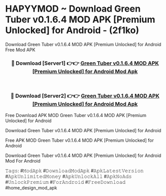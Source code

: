 # HAPYYMOD ~ Download Green Tuber v0.1.6.4 MOD APK [Premium Unlocked] for Android - (2f1ko)
Download Green Tuber v0.1.6.4 MOD APK [Premium Unlocked] for Android Free Mod APK

<div align="center">
<h3>🔴 Download [Server1] 👉👉 <a href="https://apk-comot.site?title=Green_Tuber_v0.1.6.4_MOD_APK_[Premium_Unlocked]_for_Android">Green Tuber v0.1.6.4 MOD APK [Premium Unlocked] for Android Mod Apk</a></h3><br>

<h3>🔴 Download [Server2] 👉👉 <a href="https://apk-comot.site?title=Green_Tuber_v0.1.6.4_MOD_APK_[Premium_Unlocked]_for_Android">Green Tuber v0.1.6.4 MOD APK [Premium Unlocked] for Android Mod Apk</a></h3>
</div>


Free Download APK MOD Green Tuber v0.1.6.4 MOD APK [Premium Unlocked] for Android

Download Green Tuber v0.1.6.4 MOD APK [Premium Unlocked] for Android 

Free APK MOD Green Tuber v0.1.6.4 MOD APK [Premium Unlocked] for Android 

Download Green Tuber v0.1.6.4 MOD APK [Premium Unlocked] for Android Mod For Android

𝚃𝚊𝚐𝚜: #𝙼𝚘𝚍𝙰𝚙𝚔 #𝙳𝚘𝚠𝚗𝚕𝚘𝚊𝚍𝙼𝚘𝚍𝙰𝚙𝚔 #𝙰𝚙𝚔𝙻𝚊𝚝𝚎𝚜𝚝𝚅𝚎𝚛𝚜𝚒𝚘𝚗 #𝙰𝚙𝚔𝚄𝚗𝚕𝚒𝚖𝚒𝚝𝚎𝚍𝙼𝚘𝚗𝚎𝚢 #𝙰𝚙𝚔𝚄𝚗𝚕𝚘𝚌𝚔𝙰𝚕𝚕 #𝙰𝚙𝚔𝙽𝚘𝙰𝚍𝚜 #𝚄𝚗𝚕𝚘𝚌𝚔𝙿𝚛𝚎𝚖𝚒𝚞𝚖 #𝙵𝚘𝚛𝙰𝚗𝚍𝚛𝚘𝚒𝚍 #𝙵𝚛𝚎𝚎𝙳𝚘𝚠𝚗𝚕𝚘𝚊𝚍 #home_design_mod_apk